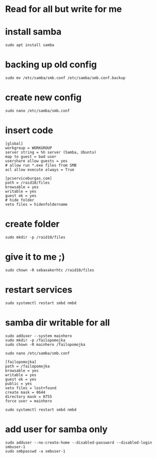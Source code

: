 # Read for all but write for me

# install samba
```
sudo apt install samba
```
# backing up old config
```
sudo mv /etc/samba/smb.conf /etc/samba/smb.conf.backup
```
# create new config
```
sudo nano /etc/samba/smb.conf
```
# insert code
```
[global]
workgroup = WORKGROUP
server string = %h server (Samba, Ubuntu)
map to guest = bad user
usershare allow guests = yes
# allow run *.exe files from SMB
acl allow execute always = True

[pcserviceburgas.com]
path = /raid10/files
browsable = yes
writable = yes
guest ok = yes
# hide folder
veto files = hidenfoldername
```
# create folder
```
sudo mkdir -p /raid10/files
```
# give it to me ;)
```
sudo chown -R sebaxakerhtc /raid10/files
```
# restart services
```
sudo systemctl restart smbd nmbd
```
# samba dir writable for all
```
sudo adduser --system mainhero
sudo mkdir -p /failopomojka
sudo chown -R mainhero /failopomojka

sudo nano /etc/samba/smb.conf

[failopomojka]
path = /failopomojka
browsable = yes
writable = yes
guest ok = yes
public = yes
veto files = lost+found
create mask = 0644
directory mask = 0755
force user = mainhero

sudo systemctl restart smbd nmbd
```
# add user for samba only
```
sudo adduser --no-create-home --disabled-password --disabled-login smbuser-1
sudo smbpasswd -a smbuser-1
```
